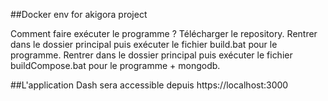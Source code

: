 ##Docker env for akigora project

Comment faire exécuter le programme ?
Télécharger le repository.
Rentrer dans le dossier principal puis exécuter le fichier build.bat pour le programme.
Rentrer dans le dossier principal puis exécuter le fichier buildCompose.bat pour le programme + mongodb.

##L'application Dash sera accessible depuis https://localhost:3000